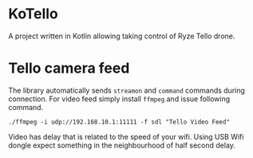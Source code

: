 # KoTello
A project written in Kotlin allowing taking control of Ryze Tello drone.


# Tello camera feed
The library automatically sends `streamon` and `command` commands during connection. For video feed simply install `ffmpeg` and issue following command.

```
./ffmpeg -i udp://192.168.10.1:11111 -f sdl "Tello Video Feed"
```

Video has delay that is related to the speed of your wifi. Using USB Wifi dongle expect something in the neighbourhood of half second delay.
